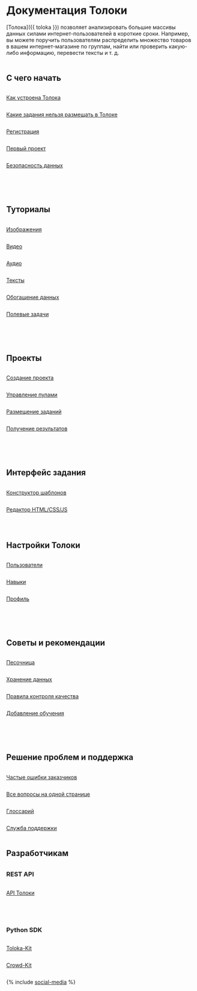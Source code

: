<style scoped>
.grid-container {
  display: grid;
  grid-template-columns: repeat(auto-fit, minmax(300px, 1fr));
  gap: 50px;
}
.grid-item {
  display: flex;
  flex-direction: column;
}
h2 {
  padding-top: 32px !important;
  margin-top: 0 !important;
}
h3 {
  padding-top: 16px !important;
  margin-top: 0 !important;
}
</style>

# Документация Толоки

[Толока]({{ toloka }}) позволяет анализировать большие массивы данных силами интернет-пользователей в короткие сроки. Например, вы можете поручить пользователям распределить множество товаров в вашем интернет-магазине по группам, найти или проверить какую-либо информацию, перевести тексты и т. д.

<div class="grid-container">
    <div class="grid-item">
        <h2>С чего начать</h2>
        <p><a href="guide/concepts/overview">Как устроена Толока</a></p>
        <p><a href="guide/concepts/unwanted">Какие задания нельзя размещать в Толоке</a></p>
        <p><a href="guide/concepts/access">Регистрация</a></p>
        <p><a href="guide/concepts/first-project">Первый проект</a></p>
        <p><a href="guide/concepts/data-security">Безопасность данных</a></p>
    </div>
    <div class="grid-item">
        <h2>Туториалы</h2>
        <p><a href="guide/concepts/categorization">Изображения</a></p>
        <p><a href="guide/concepts/video-moderation">Видео</a></p>
        <p><a href="guide/concepts/transcript-audio">Аудио</a></p>
        <p><a href="guide/concepts/content-moderation">Тексты</a></p>
        <p><a href="guide/concepts/questionnaire">Обогащение данных</a></p>
        <p><a href="guide/concepts/walk">Полевые задачи</a></p>
    </div>
    <div class="grid-item">
        <h2>Проекты</h2>
        <p><a href="guide/concepts/project">Создание проекта</a></p>
        <p><a href="guide/concepts/pool-main">Управление пулами</a></p>
        <p><a href="guide/concepts/task_upload">Размещение заданий</a></p>
        <p><a href="guide/concepts/result-of-eval">Получение результатов</a></p>
    </div>
    <div class="grid-item">
        <h2>Интерфейс задания</h2>
        <p><a href="template-builder/">Конструктор шаблонов</a></p>
        <p><a href="guide/concepts/spec">Редактор HTML/CSS/JS</a></p>
        <p></p>
        <h2>Настройки Толоки</h2>
        <p><a href="guide/concepts/users">Пользователи</a></p>
        <p><a href="guide/concepts/nav">Навыки</a></p>
        <p><a href="guide/concepts/budget">Профиль</a></p>
    </div>
    <div class="grid-item">
        <h2>Советы и рекомендации</h2>
        <p><a href="guide/concepts/sandbox">Песочница</a></p>
        <p><a href="guide/concepts/cloud-storage">Хранение данных</a></p>
        <p><a href="guide/concepts/control">Правила контроля качества</a></p>
        <p><a href="guide/concepts/train">Добавление обучения</a></p>
    </div>
    <div class="grid-item">
        <h2>Решение проблем и поддержка</h2>
        <p><a href="guide/concepts/frequent-customer-errors">Частые ошибки заказчиков</a></p>
        <p><a href="guide/troubleshooting/troubleshooting">Все вопросы на одной странице</a></p>
        <p><a href="glossary">Глоссарий</a></p>
        <p><a href="guide/troubleshooting/support">Служба поддержки</a></p>
    </div>
</div>

## Разработчикам

<div class="grid-container">
    <div class="grid-item">
        <h3>REST API</h3>
        <p><a href="api/">API Толоки</a></p>
    </div>
    <div class="grid-item">
        <h3>Python SDK</h3>
        <p><a href="https://toloka.ai/en/docs/toloka-kit/">Toloka-Kit</a></p>
        <p><a href="https://toloka.ai/en/docs/crowd-kit/">Crowd-Kit</a></p>
    </div>
</div>

{% include [social-media](../ru/_includes/social-media.md) %}